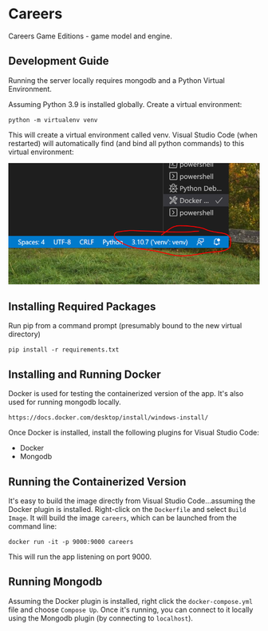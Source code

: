# Careers
Careers Game Editions - game model and engine.

## Development Guide
Running the server locally requires mongodb and a Python Virtual Environment.

Assuming Python 3.9 is installed globally. Create a virtual environment:
```
python -m virtualenv venv
```

This will create a virtual environment called venv. Visual Studio Code (when restarted) will automatically find (and bind all python commands) to this virtual environment:

![Visual Studio Code](docs/venv.PNG)

## Installing Required Packages
Run pip from a command prompt (presumably bound to the new virtual directory)
```
pip install -r requirements.txt
```

## Installing and Running Docker
Docker is used for testing the containerized version of the app. It's also used for running mongodb locally.

```
https://docs.docker.com/desktop/install/windows-install/
```
Once Docker is installed, install the following plugins for Visual Studio Code:
* Docker
* Mongodb

## Running the Containerized Version
It's easy to build the image directly from Visual Studio Code...assuming the Docker plugin is installed. Right-click on the `Dockerfile` and select `Build Image`. It will build the image `careers`, which can be launched from the command line:

```
docker run -it -p 9000:9000 careers
```
This will run the app listening on port 9000. 

## Running Mongodb
Assuming the Docker plugin is installed, right click the `docker-compose.yml` file and choose `Compose Up`.
Once it's running, you can connect to it locally using the Mongodb plugin (by connecting to `localhost`).